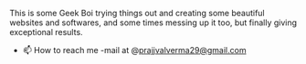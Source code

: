 This is some Geek Boi trying things out and creating some beautiful websites and softwares, and some times messing up it too, but finally giving exceptional results.
- 📫 How to reach me -mail at @prajjvalverma29@gmail.com

<!---
Prajjval001/Prajjval001 is a ✨ special ✨ repository because its `README.md` (this file) appears on your GitHub profile.
You can click the Preview link to take a look at your changes.
--->
